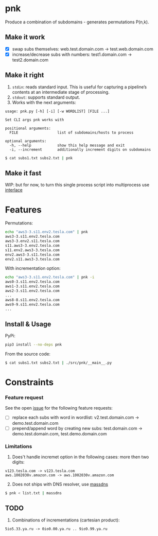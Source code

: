 # pnk
Produce a combination of subdomains - generates permutations P(n,k).

## Make it work
- [x] swap subs themselves: web.test.domain.com -> test.web.domain.com
- [x] increase/decrease subs with numbers: test1.domain.com -> test2.domain.com

## Make it right
1. `stdin`: reads standard input. This is useful for capturing a pipeline’s contents at an intermediate stage of processing.
2. `stdout`: supports standard output.
3. Works with the next arguments:
```
usage: pnk.py [-h] [-i] [-w WORDLIST] [FILE ...]

Set CLI args pnk works with

positional arguments:
  FILE                  list of subdomains/hosts to process

optional arguments:
  -h, --help            show this help message and exit
  -i, --increment       additionally increment digits on subdomains
```
```bash
$ cat subs1.txt subs2.txt | pnk
```

## Make it fast
WIP: but for now, to turn this single process script into multiprocess use [interlace](https://github.com/codingo/Interlace)


# Features
Permutations:
```bash
echo "aws3-3.s11.env2.tesla.com" | pnk
aws3-3.s11.env2.tesla.com
aws3-3.env2.s11.tesla.com
s11.aws3-3.env2.tesla.com
s11.env2.aws3-3.tesla.com
env2.aws3-3.s11.tesla.com
env2.s11.aws3-3.tesla.com
```
With incrementation option:
```bash
echo "aws3-3.s11.env2.tesla.com" | pnk -i
aws0-3.s11.env2.tesla.com
aws1-3.s11.env2.tesla.com
aws2-3.s11.env2.tesla.com
...
aws8-8.s11.env2.tesla.com
aws9-9.s11.env2.tesla.com
...
```

## Install & Usage
PyPi:
```bash
pip3 install --no-deps pnk
```
From the source code:
```bash
$ cat subs1.txt subs2.txt | ./src/pnk/__main__.py
```

# Constraints
### Feature request
See the open [issue](https://github.com/storenth/pnk/issues/1#issue-2080221058) for the following feature requests:
- [ ] replace each subs with word in wordlist: v2.test.domain.com -> demo.test.domain.com
- [ ] prepend/append word by creating new subs: test.domain.com -> demo.test.domain.com, test.demo.domain.com
### Limitations
1. Does't handle incremet option in the following cases: more then two digits:
```
v123.tesla.com -> v123.tesla.com
aws.1002030v.amazon.com -> aws.1002030v.amazon.com
```
2. Does not ships with DNS resolver, use [massdns](https://github.com/blechschmidt/massdns)
```bash
$ pnk < list.txt | massdns
```
## TODO
1. Combinations of incrementations (cartesian product): 
```
5io5.33.ya.ru -> 0io0.00.ya.ru .. 9io9.99.ya.ru
```
